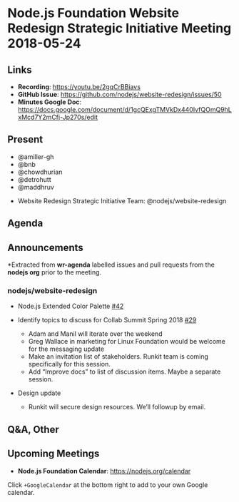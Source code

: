 # Node.js Foundation Website Redesign Strategic Initiative Meeting 2018-05-24

## Links

* **Recording**: https://youtu.be/2gqCrBBiavs
* **GitHub Issue**: https://github.com/nodejs/website-redesign/issues/50
* **Minutes Google Doc**: https://docs.google.com/document/d/1gcQExgTMVkDx440IvfQOmQ9hLxMcd7Y2mCfj-Jp270s/edit

## Present

- @amiller-gh
- @bnb
- @chowdhurian
- @detrohutt
- @maddhruv

* Website Redesign Strategic Initiative Team: @nodejs/website-redesign

## Agenda

## Announcements

*Extracted from **wr-agenda** labelled issues and pull requests from the **nodejs org** prior to the meeting.

### nodejs/website-redesign

* Node.js Extended Color Palette  [#42](https://github.com/nodejs/website-redesign/issues/42)

* Identify topics to discuss for Collab Summit Spring 2018 [#29](https://github.com/nodejs/website-redesign/issues/29)
  - Adam and Manil will iterate over the weekend
  - Greg Wallace in marketing for Linux Foundation would be welcome for the messaging update
  - Make an invitation list of stakeholders. Runkit team is coming specifically for this session.
  - Add “Improve docs” to list of discussion items. Maybe a separate session.

* Design update
  - Runkit will secure design resources. We’ll followup by email.

## Q&A, Other

## Upcoming Meetings

* **Node.js Foundation Calendar**: https://nodejs.org/calendar

Click `+GoogleCalendar` at the bottom right to add to your own Google calendar.
